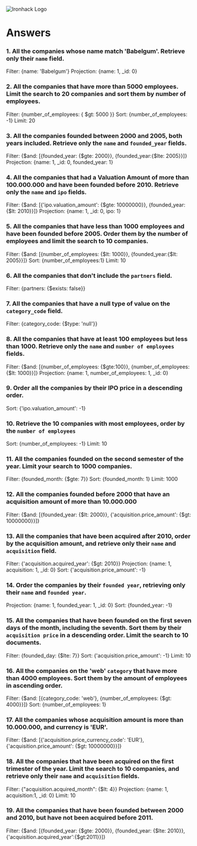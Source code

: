 ![Ironhack Logo](https://i.imgur.com/1QgrNNw.png)

# Answers

### 1. All the companies whose name match 'Babelgum'. Retrieve only their `name` field.

Filter: {name: 'Babelgum'}
Projection: {name: 1, _id: 0}

### 2. All the companies that have more than 5000 employees. Limit the search to 20 companies and sort them by **number of employees**.

Filter: {number_of_employees: { $gt: 5000 }}
Sort: {number_of_employees: -1}
Limit: 20

### 3. All the companies founded between 2000 and 2005, both years included. Retrieve only the `name` and `founded_year` fields.

Filter: {$and: [{founded_year: {$gte: 2000}}, {founded_year:{$lte: 2005}}]}
Projection: {name: 1, _id: 0, founded_year: 1}

### 4. All the companies that had a Valuation Amount of more than 100.000.000 and have been founded before 2010. Retrieve only the `name` and `ipo` fields.

Filter: {$and: [{'ipo.valuation_amount': {$gte: 10000000}}, {founded_year:{$lt: 2010}}]}
Projection: {name: 1, _id: 0, ipo: 1}

### 5. All the companies that have less than 1000 employees and have been founded before 2005. Order them by the number of employees and limit the search to 10 companies.

Filter: {$and: [{number_of_employees: {$lt: 1000}}, {founded_year:{$lt: 2005}}]}
Sort: {number_of_employees:1}
Limit: 10

### 6. All the companies that don't include the `partners` field.

Filter: {partners: {$exists: false}}

### 7. All the companies that have a null type of value on the `category_code` field.

Filter: {category_code: {$type: 'null'}}

### 8. All the companies that have at least 100 employees but less than 1000. Retrieve only the `name` and `number of employees` fields.

Filter: {$and: [{number_of_employees: {$gte:100}}, {number_of_employees: {$lt: 1000}}]}
Projection: {name: 1, number_of_employees: 1, _id: 0}

### 9. Order all the companies by their IPO price in a descending order.

Sort: {'ipo.valuation_amount': -1}

### 10. Retrieve the 10 companies with most employees, order by the `number of employees`

Sort: {number_of_employees: -1}
Limit: 10

### 11. All the companies founded on the second semester of the year. Limit your search to 1000 companies.

Filter: {founded_month: {$gte: 7}}
Sort: {founded_month: 1}
Limit: 1000

### 12. All the companies founded before 2000 that have an acquisition amount of more than 10.000.000

Filter: {$and: [{founded_year: {$lt: 2000}}, {'acquisition.price_amount': {$gt: 10000000}}]}

### 13. All the companies that have been acquired after 2010, order by the acquisition amount, and retrieve only their `name` and `acquisition` field.

Filter: {'acquisition.acquired_year': {$gt: 2010}}
Projection: {name: 1, acquisition: 1, _id: 0}
Sort: {'acquisition.price_amount': -1}

### 14. Order the companies by their `founded year`, retrieving only their `name` and `founded year`.

Projection: {name: 1, founded_year: 1, _id: 0}
Sort: {founded_year: -1}

### 15. All the companies that have been founded on the first seven days of the month, including the seventh. Sort them by their `acquisition price` in a descending order. Limit the search to 10 documents.

Filter: {founded_day: {$lte: 7}}
Sort: {'acquisition.price_amount': -1}
Limit: 10

### 16. All the companies on the 'web' `category` that have more than 4000 employees. Sort them by the amount of employees in ascending order.

Filter: {$and: [{category_code: 'web'}, {number_of_employees: {$gt: 4000}}]}
Sort: {number_of_employees: 1}

### 17. All the companies whose acquisition amount is more than 10.000.000, and currency is 'EUR'.

Filter: {$and: [{'acquisition.price_currency_code': 'EUR'}, {'acquisition.price_amount': {$gt: 10000000}}]}

### 18. All the companies that have been acquired on the first trimester of the year. Limit the search to 10 companies, and retrieve only their `name` and `acquisition` fields.

Filter: {"acquisition.acquired_month": {$lt: 4}}
Projection: {name: 1, acquisition:1, _id: 0}
Limit: 10

### 19. All the companies that have been founded between 2000 and 2010, but have not been acquired before 2011.

Filter: {$and: [{founded_year: {$gte: 2000}}, {founded_year: {$lte: 2010}}, {'acquisition.acquired_year':{$gt:2011}}]}
